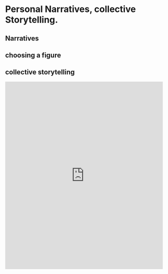 # Personal Narratives, collective Storytelling. 

## Narratives

## choosing a figure

## collective storytelling

<iframe name="embed_readwrite" src="https://pad.riseup.net/p/TellingNarrative(s)Stories-keep?showControls=true&showChat=true&showLineNumbers=true&useMonospaceFont=false" width="100%" height="600" frameborder="0"></iframe>